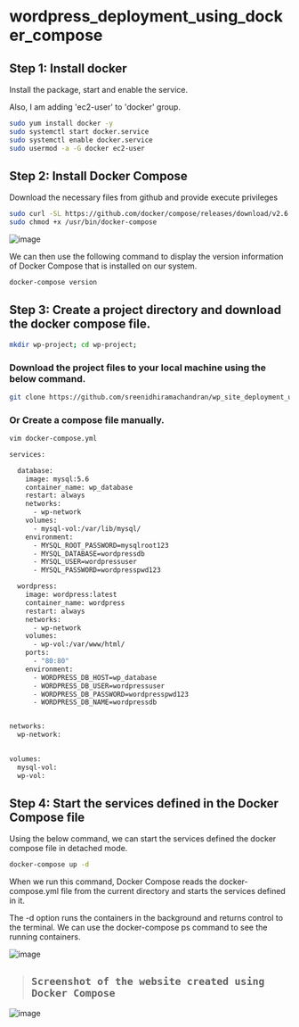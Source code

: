 # wordpress_deployment_using_docker_compose




## Step 1: Install docker

Install the package, start and enable the service. 

Also, I am adding 'ec2-user' to 'docker' group.
```sh
sudo yum install docker -y 
sudo systemctl start docker.service 
sudo systemctl enable docker.service 
sudo usermod -a -G docker ec2-user
```


## Step 2: Install Docker Compose

Download the necessary files from github and provide execute privileges 
```sh
sudo curl -SL https://github.com/docker/compose/releases/download/v2.6.0/docker-compose-linux-x86_64 -o /usr/bin/docker-compose 
sudo chmod +x /usr/bin/docker-compose
```
![image](https://user-images.githubusercontent.com/120683482/216142950-0e740b9f-9a9d-46c7-9039-54a24c26ac5c.png)

We can then use the following command to display the version information of Docker Compose that is installed on our system.
```sh
docker-compose version
```

## Step 3: Create a project directory and download the docker compose file.

```sh
mkdir wp-project; cd wp-project; 
```

### Download the project files to your local machine using the below command.
```sh
git clone https://github.com/sreenidhiramachandran/wp_site_deployment_using_docker_compose.git
```
### Or Create a compose file manually.
```sh
vim docker-compose.yml
```
```sh
services:

  database:
    image: mysql:5.6
    container_name: wp_database
    restart: always
    networks:
      - wp-network
    volumes:
      - mysql-vol:/var/lib/mysql/
    environment:
      - MYSQL_ROOT_PASSWORD=mysqlroot123
      - MYSQL_DATABASE=wordpressdb
      - MYSQL_USER=wordpressuser
      - MYSQL_PASSWORD=wordpresspwd123

  wordpress:    
    image: wordpress:latest
    container_name: wordpress
    restart: always
    networks:
      - wp-network
    volumes:
      - wp-vol:/var/www/html/
    ports:
      - "80:80"
    environment:
      - WORDPRESS_DB_HOST=wp_database
      - WORDPRESS_DB_USER=wordpressuser
      - WORDPRESS_DB_PASSWORD=wordpresspwd123
      - WORDPRESS_DB_NAME=wordpressdb


networks:
  wp-network:

    
volumes:
  mysql-vol:
  wp-vol:
```

## Step 4: Start the services defined in the Docker Compose file

Using the below command, we can start the services defined the docker compose file in detached mode.
```sh
docker-compose up -d
```
When we run this command, Docker Compose reads the docker-compose.yml file from the current directory and starts the services defined in it. 

The -d option runs the containers in the background and returns control to the terminal. We can use the docker-compose ps command to see the running containers.

![image](https://user-images.githubusercontent.com/120683482/216144687-5ebef4a7-11b9-4219-ad09-37dc03f9b90b.png)


> ## `Screenshot of the website created using Docker Compose`

![image](https://user-images.githubusercontent.com/120683482/216141018-44a46ea4-ae57-4ee3-9f43-64dd7c898071.png)
